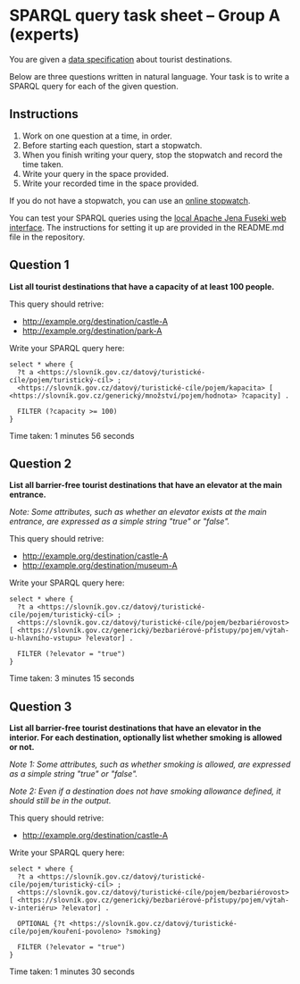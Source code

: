# SPARQL query task sheet – Group A (experts)

You are given a [data specification](https://tool.dataspecer.com/api/preview/en/index.html?iri=d51bc125-f2f7-484b-8a57-f8f2b7291d69) about tourist destinations.

Below are three questions written in natural language.
Your task is to write a SPARQL query for each of the given question.

## Instructions

1. Work on one question at a time, in order.
2. Before starting each question, start a stopwatch.
3. When you finish writing your query, stop the stopwatch and record the time taken.
4. Write your query in the space provided.
5. Write your recorded time in the space provided.

If you do not have a stopwatch, you can use an [online stopwatch](https://www.timeanddate.com/stopwatch/).

You can test your SPARQL queries using the [local Apache Jena Fuseki web interface](http://localhost:3030/#/dataset/tourist-destination/query).
The instructions for setting it up are provided in the README.md file in the repository.

## Question 1

**List all tourist destinations that have a capacity of at least 100 people.**

This query should retrive:

- http://example.org/destination/castle-A
- http://example.org/destination/park-A

Write your SPARQL query here:

```sparql
select * where {
  ?t a <https://slovník.gov.cz/datový/turistické-cíle/pojem/turistický-cíl> ;
  <https://slovník.gov.cz/datový/turistické-cíle/pojem/kapacita> [ <https://slovník.gov.cz/generický/množství/pojem/hodnota> ?capacity] .

  FILTER (?capacity >= 100)
}
```

Time taken: 1 minutes 56 seconds

## Question 2

**List all barrier-free tourist destinations that have an elevator at the main entrance.**

*Note: Some attributes, such as whether an elevator exists at the main entrance, are expressed as a simple string "true" or "false".*

This query should retrive:

- http://example.org/destination/castle-A
- http://example.org/destination/museum-A

Write your SPARQL query here:

```sparql
select * where {
  ?t a <https://slovník.gov.cz/datový/turistické-cíle/pojem/turistický-cíl> ;
  <https://slovník.gov.cz/datový/turistické-cíle/pojem/bezbariérovost> [ <https://slovník.gov.cz/generický/bezbariérové-přístupy/pojem/výtah-u-hlavního-vstupu> ?elevator] .

  FILTER (?elevator = "true")
}
```

Time taken: 3 minutes 15 seconds

## Question 3

**List all barrier-free tourist destinations that have an elevator in the interior. For each destination, optionally list whether smoking is allowed or not.**

*Note 1: Some attributes, such as whether smoking is allowed, are expressed as a simple string "true" or "false".*

*Note 2: Even if a destination does not have smoking allowance defined, it should still be in the output.*

This query should retrive:

- http://example.org/destination/castle-A

Write your SPARQL query here:

```sparql
select * where {
  ?t a <https://slovník.gov.cz/datový/turistické-cíle/pojem/turistický-cíl> ;
  <https://slovník.gov.cz/datový/turistické-cíle/pojem/bezbariérovost> [ <https://slovník.gov.cz/generický/bezbariérové-přístupy/pojem/výtah-v-interiéru> ?elevator] .

  OPTIONAL {?t <https://slovník.gov.cz/datový/turistické-cíle/pojem/kouření-povoleno> ?smoking}

  FILTER (?elevator = "true")
}
```

Time taken: 1 minutes 30 seconds
